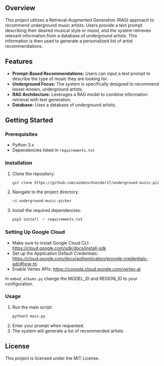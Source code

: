 ## Overview

This project utilizes a Retrieval-Augmented Generation (RAG) approach to recommend underground music artists. Users provide a text prompt describing their desired musical style or mood, and the system retrieves relevant information from a database of underground artists. This information is then used to generate a personalized list of artist recommendations.

## Features

*   **Prompt-Based Recommendations:** Users can input a text prompt to describe the type of music they are looking for.
*   **Underground Focus:** The system is specifically designed to recommend lesser-known, underground artists.
*   **RAG Architecture:** Leverages a RAG model to combine information retrieval with text generation.
* **Database:** Uses a database of underground artists.

## Getting Started

### Prerequisites

*   Python 3.x
*   Dependencies listed in `requirements.txt`

### Installation

1.  Clone the repository:
    ```bash
    git clone https://github.com/aidanschneider17/underground-music-picker.git
    ```
2.  Navigate to the project directory:
    ```bash
    cd underground-music-picker
    ```
3.  Install the required dependencies:
    ```bash
    pip3 install -r requirements.txt
    ```

### Setting Up Google Cloud

- Make sure to install Google Cloud CLI: https://cloud.google.com/sdk/docs/install-sdk
- Set up the Application Default Credentials: https://cloud.google.com/docs/authentication/provide-credentials-adc#how-to
- Enable Vertex APIs: https://console.cloud.google.com/vertex-ai

In `embed_albums.py` change the MODEL_ID and REGION_ID to your configuration.

### Usage

1.  Run the main script:
    ```bash
    python3 main.py
    ```
2.  Enter your prompt when requested.
3.  The system will generate a list of recommended artists.

## License

This project is licensed under the MIT License.

